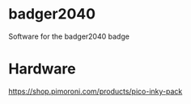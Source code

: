 # badger2040
Software for the badger2040 badge



# Hardware
https://shop.pimoroni.com/products/pico-inky-pack

